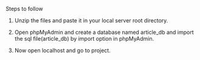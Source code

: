 Steps to follow

1) Unzip the files and paste it in your local server root directory.

2) Open phpMyAdmin and create a database named article_db and import the sql file(article_db) by import option in phpMyAdmin.

3) Now open localhost and go to project.
